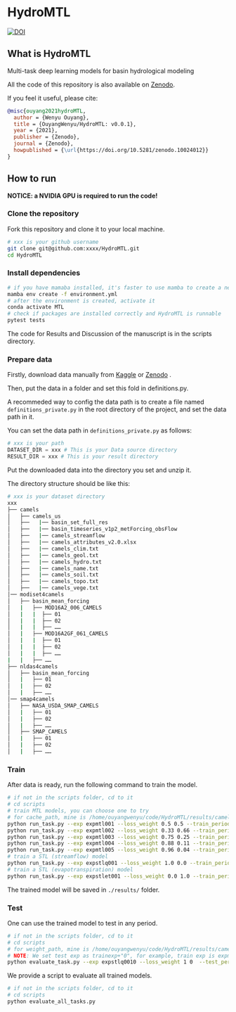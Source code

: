 <!--
 * @Author: Wenyu Ouyang
 * @Date: 2023-04-05 20:10:24
 * @LastEditTime: 2024-06-19 17:04:56
 * @LastEditors: Wenyu Ouyang
 * @Description: README for HydroMTL
 * @FilePath: \HydroMTL\README.md
 * Copyright (c) 2021-2022 Wenyu Ouyang. All rights reserved.
-->
# HydroMTL

[![DOI](https://zenodo.org/badge/DOI/10.5281/zenodo.10024012.svg)](https://doi.org/10.5281/zenodo.10024012)

## What is HydroMTL

Multi-task deep learning models for basin hydrological modeling

All the code of this repository is also available on [Zenodo](https://zenodo.org/record/5550000).

If you feel it useful, please cite:

```bibtex
@misc{ouyang2021hydroMTL,
  author = {Wenyu Ouyang},
  title = {OuyangWenyu/HydroMTL: v0.0.1},
  year = {2021},
  publisher = {Zenodo},
  journal = {Zenodo},
  howpublished = {\url{https://doi.org/10.5281/zenodo.10024012}}
}
```

## How to run

**NOTICE: a NVIDIA GPU is required to run the code!**

### Clone the repository

Fork this repository and clone it to your local machine.

```bash
# xxx is your github username
git clone git@github.com:xxxx/HydroMTL.git
cd HydroMTL
```

### Install dependencies

```bash
# if you have mamaba installed, it's faster to use mamba to create a new environment than conda
mamba env create -f environment.yml
# after the environment is created, activate it
conda activate MTL
# check if packages are installed correctly and HydroMTL is runnable
pytest tests
```

The code for Results and Discussion of the manuscript is in the scripts directory.

### Prepare data

Firstly, download data manually from [Kaggle](https://www.kaggle.com/datasets/owenyy/hydromtl) or [Zenodo](https://doi.org/10.5281/zenodo.10024012) .

Then, put the data in a folder and set this fold in definitions.py.
 
A recommeded way to config the data path is to create a file named `definitions_private.py` in the root directory of the project, and set the data path in it.

You can set the data path in `definitions_private.py` as follows:

```python
# xxx is your path
DATASET_DIR = xxx # This is your Data source directory
RESULT_DIR = xxx # This is your result directory
```

Put the downloaded data into the directory you set and unzip it.

The directory structure should be like this:

```bash
# xxx is your dataset directory
xxx
├── camels
│   ├── camels_us
│   ├──   |── basin_set_full_res
│   ├──   |── basin_timeseries_v1p2_metForcing_obsFlow
│   ├──   |── camels_streamflow
│   ├──   |── camels_attributes_v2.0.xlsx
│   ├──   |── camels_clim.txt
│   ├──   |── camels_geol.txt
│   ├──   |── camels_hydro.txt
│   ├──   |── camels_name.txt
│   ├──   |── camels_soil.txt
│   ├──   |── camels_topo.txt
│   ├──   |── camels_vege.txt
│── modiset4camels
│   ├── basin_mean_forcing
│   |   ├── MOD16A2_006_CAMELS
│   |   |  ├── 01
│   |   |  ├── 02
│   |   |  ├── ……
│   |   ├── MOD16A2GF_061_CAMELS
│   |   |  ├── 01
│   |   |  ├── 02
│   |   |  ├── ……
|   |   ├── ……
├── nldas4camels
│   ├── basin_mean_forcing
│   |   ├── 01
│   |   ├── 02
│   |   ├── ……
│── smap4camels
│   ├── NASA_USDA_SMAP_CAMELS
│   |   ├── 01
│   |   ├── 02
│   |   ├── ……
│   ├── SMAP_CAMELS
│   |   ├── 01
│   |   ├── 02
│   |   ├── ……
```

### Train

After data is ready, run the following command to train the model.

```bash
# if not in the scripts folder, cd to it
# cd scripts
# train MTL models, you can choose one to try
# for cache_path, mine is /home/ouyangwenyu/code/HydroMTL/results/camels/expmtl001
python run_task.py --exp expmtl001 --loss_weight 0.5 0.5 --train_period 2001-10-01 2011-10-01 --test_period 2011-10-01 2016-10-01 --ctx 0 --random 1234
python run_task.py --exp expmtl002 --loss_weight 0.33 0.66 --train_period 2001-10-01 2011-10-01 --test_period 2011-10-01 2016-10-01 --ctx 0 --random 1234 --cache_path /your/path/to/cache_directory_for_attributes_forcings_targets/or/None
python run_task.py --exp expmtl003 --loss_weight 0.75 0.25 --train_period 2001-10-01 2011-10-01 --test_period 2011-10-01 2016-10-01 --ctx 0 --random 1234 --cache_path /your/path/to/cache_directory_for_attributes_forcings_targets/or/None
python run_task.py --exp expmtl004 --loss_weight 0.88 0.11 --train_period 2001-10-01 2011-10-01 --test_period 2011-10-01 2016-10-01 --ctx 0 --random 1234 --cache_path /your/path/to/cache_directory_for_attributes_forcings_targets/or/None
python run_task.py --exp expmtl005 --loss_weight 0.96 0.04 --train_period 2001-10-01 2011-10-01 --test_period 2011-10-01 2016-10-01 --ctx 0 --random 1234 --cache_path /your/path/to/cache_directory_for_attributes_forcings_targets/or/None
# train a STL (streamflow) model
python run_task.py --exp expstlq001 --loss_weight 1.0 0.0 --train_period 2001-10-01 2011-10-01 --test_period 2011-10-01 2016-10-01 --ctx 1 --random 1234 --limit_part 1
# train a STL (evapotranspiration) model
python run_task.py --exp expstlet001 --loss_weight 0.0 1.0 --train_period 2001-10-01 2011-10-01 --test_period 2011-10-01 2016-10-01 --ctx 1 --random 1234 --limit_part 0
```

The trained model will be saved in `./results/` folder.

### Test

One can use the trained model to test in any period.

```bash
# if not in the scripts folder, cd to it
# cd scripts
# for weight_path, mine is /home/ouyangwenyu/code/HydroMTL/results/camels/expstlq001/weights/07_April_202311_52AM_model.pth
# NOTE: We set test exp as trainexp+"0", for example, train exp is expmtl001, then, test exp is expmtl0010
python evaluate_task.py --exp expstlq0010 --loss_weight 1 0  --test_period 2016-10-01 2021-10-01 --cache_path /your/path/to/cache_directory_for_attributes_forcings_targets/or/None --weight_path /your/path/to/trained_model_pth_file
```

We provide a script to evaluate all trained models.

```bash
# if not in the scripts folder, cd to it
# cd scripts
python evaluate_all_tasks.py
```
